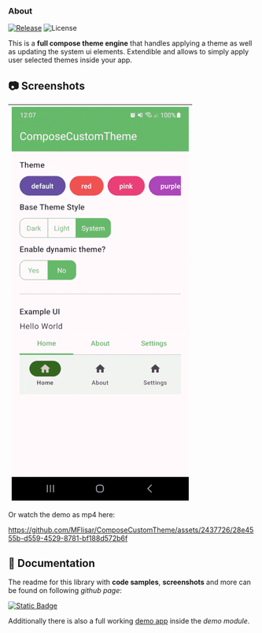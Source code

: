 ### About

[![Release](https://jitpack.io/v/MFlisar/ComposeCustomTheme.svg)](https://jitpack.io/#MFlisar/ComposeCustomTheme)
![License](https://img.shields.io/github/license/MFlisar/ComposeCustomTheme)

This is a **full compose theme engine** that handles applying a theme as well as updating the system ui elements. Extendible and allows to simply apply user selected themes inside your app.

## :camera: Screenshots

| ![Demo](screenshots/demo.gif?raw=true "Demo") |
| :-: |

Or watch the demo as mp4 here:

https://github.com/MFlisar/ComposeCustomTheme/assets/2437726/28e4555b-d559-4529-8781-bf188d572b6f

## :book: Documentation

The readme for this library with **code samples**, **screenshots** and more can be found on following *github page*:

[![Static Badge](https://img.shields.io/badge/Open%20Documentation-lightgreen?style=for-the-badge&logo=github&logoColor=black)](https://mflisar.github.io/github-docs/libraries/composecustomtheme/)

Additionally there is also a full working [demo app](demo) inside the *demo module*.
